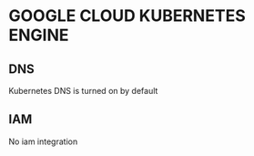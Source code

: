 # GOOGLE CLOUD KUBERNETES ENGINE

## DNS
Kubernetes DNS is turned on by default

## IAM
No iam integration
